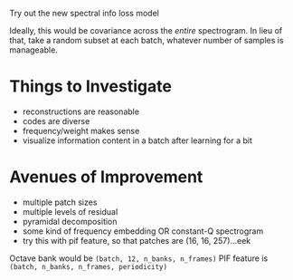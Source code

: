 Try out the new spectral info loss model

Ideally, this would be covariance across the _entire_ spectrogram.  In lieu of that,
take a random subset at each batch, whatever number of samples is manageable.

# Things to Investigate
- reconstructions are reasonable
- codes are diverse
- frequency/weight makes sense
- visualize information content in a batch after learning for a bit


# Avenues of Improvement
- multiple patch sizes
- multiple levels of residual
- pyramidal decomposition
- some kind of frequency embedding OR constant-Q spectrogram
- try this with pif feature, so that patches are (16, 16, 257)...eek


Octave bank would be `(batch, 12, n_banks, n_frames)`
PIF feature is `(batch, n_banks, n_frames, periodicity)`